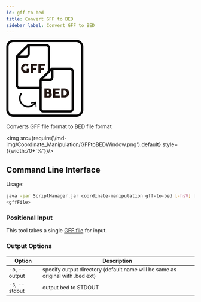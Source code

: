 ```yaml
---
id: gff-to-bed
title: Convert GFF to BED
sidebar_label: Convert GFF to BED
---
```


![gff-to-bed](/icons/Coordinate_Manipulation/GFFtoBED_square.svg)

Converts GFF file format to BED file format

<img src={require('/md-img/Coordinate_Manipulation/GFFtoBEDWindow.png').default} style={{width:70+'%'}}/>


## Command Line Interface

Usage:
```bash
java -jar ScriptManager.jar coordinate-manipulation gff-to-bed [-hsV] [-o=<output>]
<gffFile>
```


### Positional Input

This tool takes a single [GFF file][gff-format] for input.


### Output Options

| Option | Description |
| ------ | ----------- |
| -o, --output | specify output directory (default name will be same as original with .bed ext) |
| -s, --stdout | output bed to STDOUT |



[bed-format]:/docs/Guides/Getting-Started/file-formats#bed
[gff-format]:/docs/Guides/Getting-Started/file-formats#gff
